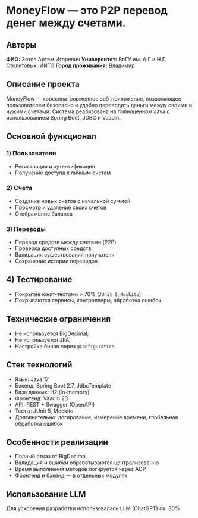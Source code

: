 # MoneyFlow — это P2P перевод денег между счетами.

## Авторы
**ФИО:** Зотов Артем Игоревич
**Университет:** ВлГУ им. А.Г и Н.Г. Столетовых, ИИТЭ
**Город проживания:** Владимир

## Описание проекта

MoneyFlow — кроссплатформенное веб-приложение, позволяющее пользователям безопасно и удобно переводить деньги между своими и чужими счетами. Система реализована на полноценном Java с использованием Spring Boot, JDBC и Vaadin.

## Основной функционал

### 1) Пользователи
- Регистрация и аутентификация
- Получение доступа к личным счетам
### 2) Счета
- Создание новых счетов с начальной суммой
- Просмотр и удаление своих счетов
- Отображение баланса
### 3) Переводы
- Перевод средств между счетами (P2P)
- Проверка доступных средств
- Валидация существования получателя
- Сохранение истории переводов
## 4) Тестирование
- Покрытие юнит-тестами > 70% (`JUnit 5`, `Mockito`)
- Покрываются сервисы, контроллеры, обработка ошибок

## Технические ограничения
- Не используется BigDecimal;
- Не используется JPA;
- Настройка бинов через `@Configuration`.

## Стек технологий
- Язык: Java 17
- Бэкенд: Spring Boot 2.7, JdbcTemplate
- База данных: H2 (in-memory)
- Фронтенд: Vaadin 23
- API: REST + Swagger (OpenAPI)
- Тесты: JUnit 5, Mockito
- Дополнительно: логирование, измерение времени, глобальная обработка ошибок

## Особенности реализации
- Полный отказ от BigDecimal
- Валидация и ошибки обрабатываются централизованно
- Время выполнения методов логируется через AOP
- Фронтенд и бэкенд — в отдельных модулях

## Использование LLM
Для ускорения разработки использовалась LLM (ChatGPT) ок. 30%
